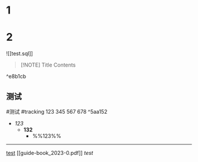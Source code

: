 # 1

# 2
![[test.sql]]

> [!NOTE] Title
> Contents

^e8b1cb

## 测试
#测试 
#tracking 
123
345
567
678 ^5aa152
- *123*
	- **132**
		- %%123%%
---
[test](<file:////Users/wwt13/Documents/WPS/操作系统/BUAA操作系统/课件/孙海龙老师课件/2-boot.pdf>)
[[guide-book_2023-0.pdf]]
$test$